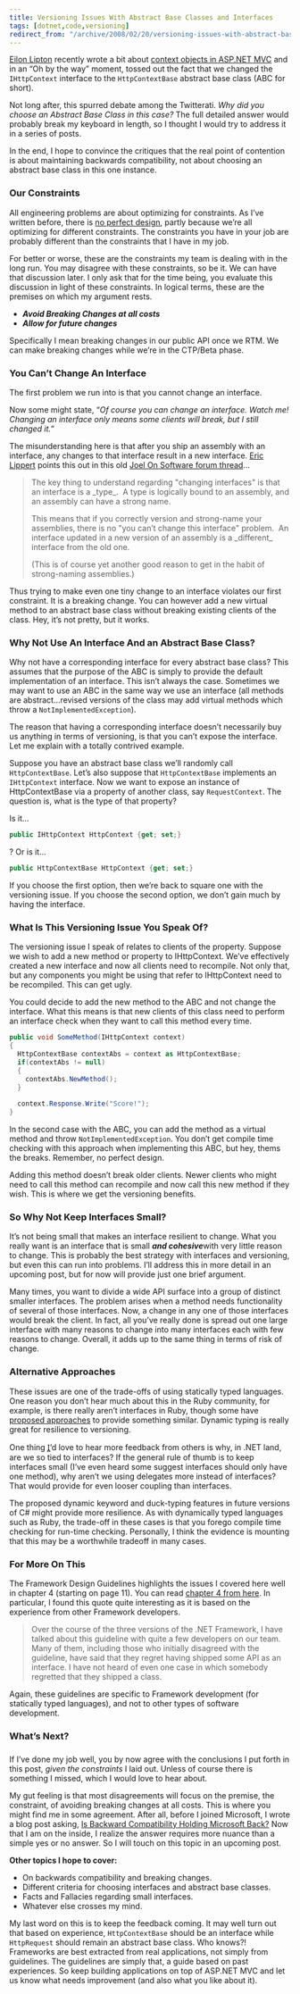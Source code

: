 ```yaml
---
title: Versioning Issues With Abstract Base Classes and Interfaces
tags: [dotnet,code,versioning]
redirect_from: "/archive/2008/02/20/versioning-issues-with-abstract-base-classes-and-interfaces.aspx/"
---
```


[Eilon
Lipton](http://weblogs.asp.net/leftslipper/ "Eilon Litpon's blog")
recently wrote a bit about [context objects in ASP.NET
MVC](http://weblogs.asp.net/leftslipper/archive/2008/02/18/mvc-context.aspx "MVC Context")
and in an “Oh by the way” moment, tossed out the fact that we changed
the `IHttpContext` interface to the `HttpContextBase` abstract base
class (ABC for short).

Not long after, this spurred debate among the Twitterati. *Why did you
choose an Abstract Base Class in this case?* The full detailed answer
would probably break my keyboard in length, so I thought I would try to
address it in a series of posts.

In the end, I hope to convince the critiques that the real point of
contention is about maintaining backwards compatibility, not about
choosing an abstract base class in this one instance.

### Our Constraints

All engineering problems are about optimizing for constraints. As I’ve
written before, there is [no perfect
design](https://haacked.com/archive/2005/05/31/ThereIsNoPerfectDesign.aspx "There is no perfect design"),
partly because we’re all optimizing for different constraints. The
constraints you have in your job are probably different than the
constraints that I have in my job.

For better or worse, these are the constraints my team is dealing with
in the long run. You may disagree with these constraints, so be it. We
can have that discussion later. I only ask that for the time being, you
evaluate this discussion in light of these constraints. In logical
terms, these are the premises on which my argument rests.

-   ***Avoid Breaking Changes at all costs***
-   ***Allow for future changes***

Specifically I mean breaking changes in our public API once we RTM. We
can make breaking changes while we’re in the CTP/Beta phase.

### You Can’t Change An Interface

The first problem we run into is that you cannot change an interface.

Now some might state, “*Of course you can change an interface. Watch me!
Changing an interface only means some clients will break, but I still
changed it.*”

The misunderstanding here is that after you ship an assembly with an
interface, any changes to that interface result in a new interface.
[Eric Lippert](http://blogs.msdn.com/ericlippert/ "Eric Lippert") points
this out in this old [Joel On Software forum
thread](http://discuss.fogcreek.com/dotnetquestions/default.asp?cmd=show&ixPost=290 "Interfaces vs Abstract Base Classes")...

> The key thing to understand regarding "changing interfaces" is that an
> interface is a \_type\_.  A type is logically bound to an assembly,
> and an assembly can have a strong name.
>
> This means that if you correctly version and strong-name your
> assemblies, there is no "you can’t change this interface" problem.  An
> interface updated in a new version of an assembly is a \_different\_
> interface from the old one.
>
> (This is of course yet another good reason to get in the habit of
> strong-naming assemblies.)

Thus trying to make even one tiny change to an interface violates our
first constraint. It is a breaking change. You can however add a new
virtual method to an abstract base class without breaking existing
clients of the class. Hey, it’s not pretty, but it works.

### Why Not Use An Interface And an Abstract Base Class?

Why not have a corresponding interface for every abstract base class?
This assumes that the purpose of the ABC is simply to provide the
default implementation of an interface. This isn’t always the case.
Sometimes we may want to use an ABC in the same way we use an interface
(all methods are abstract...revised versions of the class may add
virtual methods which throw a `NotImplementedException`).

The reason that having a corresponding interface doesn’t necessarily buy
us anything in terms of versioning, is that you can’t expose the
interface. Let me explain with a totally contrived example.

Suppose you have an abstract base class we’ll randomly call
`HttpContextBase`. Let’s also suppose that `HttpContextBase` implements
an `IHttpContext` interface. Now we want to expose an instance of
HttpContextBase via a property of another class, say `RequestContext`.
The question is, what is the type of that property?

Is it...

```csharp
public IHttpContext HttpContext {get; set;}
```

? Or is it...

```csharp
public HttpContextBase HttpContext {get; set;}
```

If you choose the first option, then we’re back to square one with the
versioning issue. If you choose the second option, we don’t gain much by
having the interface.

### What Is This Versioning Issue You Speak Of?

The versioning issue I speak of relates to clients of the property.
Suppose we wish to add a new method or property to IHttpContext. We’ve
effectively created a new interface and now all clients need to
recompile. Not only that, but any components you might be using that
refer to IHttpContext need to be recompiled. This can get ugly.

You could decide to add the new method to the ABC and not change the
interface. What this means is that new clients of this class need to
perform an interface check when they want to call this method every
time.

```csharp
public void SomeMethod(IHttpContext context)
{
  HttpContextBase contextAbs = context as HttpContextBase;
  if(contextAbs != null)
  {
    contextAbs.NewMethod();
  }
    
  context.Response.Write("Score!");
}
```

In the second case with the ABC, you can add the method as a virtual
method and throw `NotImplementedException`. You don’t get compile time
checking with this approach when implementing this ABC, but hey, thems
the breaks. Remember, no perfect design.

Adding this method doesn’t break older clients. Newer clients who might
need to call this method can recompile and now call this new method if
they wish. This is where we get the versioning benefits.

### So Why Not Keep Interfaces Small?

It’s not being small that makes an interface resilient to change. What
you really want is an interface that is small ***and cohesive***with
very little reason to change. This is probably the best strategy with
interfaces and versioning, but even this can run into problems. I’ll
address this in more detail in an upcoming post, but for now will
provide just one brief argument.

Many times, you want to divide a wide API surface into a group of
distinct smaller interfaces. The problem arises when a method needs
functionality of several of those interfaces. Now, a change in any one
of those interfaces would break the client. In fact, all you’ve really
done is spread out one large interface with many reasons to change into
many interfaces each with few reasons to change. Overall, it adds up to
the same thing in terms of risk of change.

### Alternative Approaches

These issues are one of the trade-offs of using statically typed
languages. One reason you don’t hear much about this in the Ruby
community, for example, is there really aren’t interfaces in Ruby,
though some have [proposed
approaches](http://blade.nagaokaut.ac.jp/cgi-bin/scat.rb/ruby/ruby-talk/60616 "Interfaces in Ruby")
to provide something similar. Dynamic typing is really great for
resilience to versioning.

One thing I̻’d love to hear more feedback from others is why, in .NET
land, are we so tied to interfaces? If the general rule of thumb is to
keep interfaces small (I’ve even heard some suggest interfaces should
only have one method), why aren’t we using delegates more instead of
interfaces? That would provide for even looser coupling than interfaces.

The proposed dynamic keyword and duck-typing features in future versions
of C# might provide more resilience. As with dynamically typed
languages such as Ruby, the trade-off in these cases is that you forego
compile time checking for run-time checking. Personally, I think the
evidence is mounting that this may be a worthwhile tradeoff in many
cases.

### For More On This

The Framework Design Guidelines highlights the issues I covered here
well in chapter 4 (starting on page 11). You can read [chapter 4 from
here](http://www.theserverside.net/tt/articles/content/FrameworkDesign/Chapter4.pdf "Chapter 4 - Framework Design Guidelines").
In particular, I found this quote quite interesting as it is based on
the experience from other Framework developers.

> Over the course of the three versions of the .NET Framework, I have
> talked about this guideline with quite a few developers on our team.
> Many of them, including those who initially disagreed with the
> guideline, have said that they regret having shipped some API as an
> interface. I have not heard of even one case in which somebody
> regretted that they shipped a class.

Again, these guidelines are specific to Framework development (for
statically typed languages), and not to other types of software
development.

### What’s Next?

### 

If I’ve done my job well, you by now agree with the conclusions I put
forth in this post, *given the constraints* I laid out. Unless of course
there is something I missed, which I would love to hear about.

My gut feeling is that most disagreements will focus on the premise, the
constraint, of avoiding breaking changes at all costs. This is where you
might find me in some agreement. After all, before I joined Microsoft, I
wrote a blog post asking, [Is Backward Compatibility Holding Microsoft
Back?](https://haacked.com/archive/2006/10/01/Is_Backward_Compatibility_Holding_Microsoft_Back.aspx "Backwards Compatibility and Microsoft")
Now that I am on the inside, I realize the answer requires more nuance
than a simple yes or no answer. So I will touch on this topic in an
upcoming post.

**Other topics I hope to cover:**

-   On backwards compatibility and breaking changes.
-   Different criteria for choosing interfaces and abstract base
    classes.
-   Facts and Fallacies regarding small interfaces.
-   Whatever else crosses my mind.

My last word on this is to keep the feedback coming. It may well turn
out that based on experience, `HttpContextBase` should be an interface
while `HttpRequest` should remain an abstract base class. Who knows?!
Frameworks are best extracted from real applications, not simply from
guidelines. The guidelines are simply that, a guide based on past
experiences. So keep building applications on top of ASP.NET MVC and let
us know what needs improvement (and also what you like about it).

